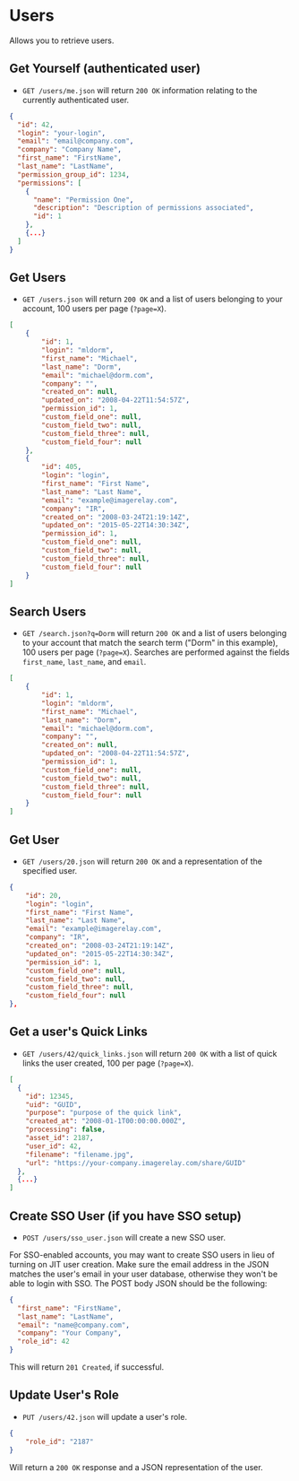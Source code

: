 Users
===========

Allows you to retrieve users.

Get Yourself (authenticated user)
----------

* `GET /users/me.json` will return `200 OK` information relating to the currently authenticated user.

```json
{
  "id": 42,
  "login": "your-login",
  "email": "email@company.com",
  "company": "Company Name",
  "first_name": "FirstName",
  "last_name": "LastName",
  "permission_group_id": 1234,
  "permissions": [
    {
      "name": "Permission One",
      "description": "Description of permissions associated",
      "id": 1
    },
    {...}
  ]
}
```

Get Users
----------
* `GET /users.json` will return `200 OK` and a list of users belonging to your account, 100 users per page (`?page=X`).

```json
[
	{
	    "id": 1,
	    "login": "mldorm",
	    "first_name": "Michael",
	    "last_name": "Dorm",
	    "email": "michael@dorm.com",
	    "company": "",
	    "created_on": null,
	    "updated_on": "2008-04-22T11:54:57Z",
	    "permission_id": 1,
	    "custom_field_one": null,
	    "custom_field_two": null,
	    "custom_field_three": null,
	    "custom_field_four": null
	},
	{
	    "id": 405,
	    "login": "login",
	    "first_name": "First Name",
	    "last_name": "Last Name",
	    "email": "example@imagerelay.com",
	    "company": "IR",
	    "created_on": "2008-03-24T21:19:14Z",
	    "updated_on": "2015-05-22T14:30:34Z",
	    "permission_id": 1,
	    "custom_field_one": null,
	    "custom_field_two": null,
	    "custom_field_three": null,
	    "custom_field_four": null
	}
]
```

Search Users
----------
* `GET /search.json?q=Dorm` will return `200 OK` and a list of users belonging to your account that match the search term ("Dorm" in this example), 100 users per page (`?page=X`). Searches are performed against the fields `first_name`, `last_name`, and `email`.

```json
[
	{
	    "id": 1,
	    "login": "mldorm",
	    "first_name": "Michael",
	    "last_name": "Dorm",
	    "email": "michael@dorm.com",
	    "company": "",
	    "created_on": null,
	    "updated_on": "2008-04-22T11:54:57Z",
	    "permission_id": 1,
	    "custom_field_one": null,
	    "custom_field_two": null,
	    "custom_field_three": null,
	    "custom_field_four": null
	}
]
```

Get User
---------
* `GET /users/20.json` will return `200 OK` and a representation of the specified user.

```json
{
    "id": 20,
    "login": "login",
    "first_name": "First Name",
    "last_name": "Last Name",
    "email": "example@imagerelay.com",
    "company": "IR",
    "created_on": "2008-03-24T21:19:14Z",
    "updated_on": "2015-05-22T14:30:34Z",
    "permission_id": 1,
    "custom_field_one": null,
    "custom_field_two": null,
    "custom_field_three": null,
    "custom_field_four": null
},
```

Get a user's Quick Links
---------
* `GET /users/42/quick_links.json` will return `200 OK` with a list of quick links the user created, 100 per page (`?page=X`).

```json
[
  {
    "id": 12345,
    "uid": "GUID",
    "purpose": "purpose of the quick link",
    "created_at": "2008-01-1T00:00:00.000Z",
    "processing": false,
    "asset_id": 2187,
    "user_id": 42,
    "filename": "filename.jpg",
    "url": "https://your-company.imagerelay.com/share/GUID"
  },
  {...}
]
```

Create SSO User (if you have SSO setup)
--------------

* `POST /users/sso_user.json` will create a new SSO user.

For SSO-enabled accounts, you may want to create SSO users in lieu of turning on JIT user creation. Make sure the email address in the JSON matches the user's email in your user database, otherwise they won't be able to login with SSO. The POST body JSON should be the following:

```json
{
  "first_name": "FirstName",
  "last_name": "LastName",
  "email": "name@company.com",
  "company": "Your Company",
  "role_id": 42
}
```

This will return `201 Created`, if successful.

Update User's Role
--------------


* `PUT /users/42.json` will update a user's role.
```json
{
	"role_id": "2187"
}
```

Will return a `200 OK` response and a JSON representation of the user.